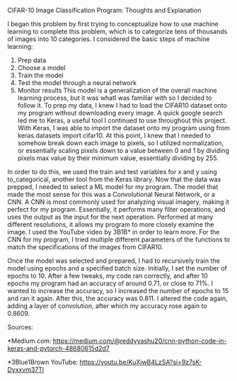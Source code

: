 CIFAR-10 Image Classification Program: Thoughts and Explanation

I began this problem by first trying to conceptualize how to use machine learning to
complete this problem, which is to categorize tens of thousands of images into 10 categories. I
considered the basic steps of machine learning:
1. Prep data
2. Choose a model
3. Train the model
4. Test the model through a neural network
5. Monitor results
This model is a generalization of the overall machine learning process, but it was whatI
was familiar with so I decided to follow it. To prep my data, I knew I had to load the CIFAR10
dataset onto my program without downloading every image. A quick google search led me to
Keras, a useful tool I continued to use throughout this project. With Keras, I was able to import the dataset onto my program using from keras.datasets import cifar10. At this point, I knew that I needed to somehow break down each image to pixels, so I utilized normalization, or essentially scaling pixels down to a value between 0 and 1 by dividing pixels max value by their minimum value, essentially dividing by 255.

In order to do this, we used the train and test variables for x and y using to_categorical, another tool from the Keras library. Now that the data was prepped, I needed to select a ML model for my program. The model that made the most sense for this was a Convolutional Neural Network, or a CNN. A CNN is most commonly used for analyzing visual imagery, making it perfect for my program. Essentially, it performs many filter operations, and uses the output as the input for the next operation. Performed at many different resolutions, it allows my program to more closely examine the image. I used the YouTube video by 3B1B* in order to learn more. For the CNN for my program, I tried multiple different parameters of the functions to match the specifications of the images from CIFAR10. 

Once the model was selected and prepared, I had to recursively train the model using epochs and a specified batch size. Initially, I set the number of epochs to 10. After a few tweaks,
my code ran correctly, and after 10 epochs my program had an accuracy of around 0.71, or close
to 71%. I wanted to increase the accuracy, so I increased the number of epochs to 15 and ran it
again. After this, the accuracy was 0.811. I altered the code again, adding a layer of convolution, after which my accuracy rose again to 0.8609.

Sources: 

*Medium.com:
https://medium.com/@reddyyashu20/cnn-python-code-in-keras-and-pytorch-48680615d2d7

*3Blue1Brown YouTube:
https://youtu.be/KuXjwB4LzSA?si=9z7sK-Dyxxvm37Tl

